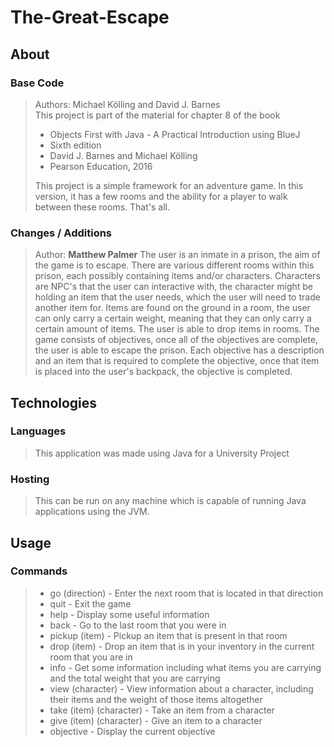 # The-Great-Escape

## About
### Base Code
>Authors: Michael Kölling and David J. Barnes  
This project is part of the material for chapter 8 of the book
   >+ Objects First with Java - A Practical Introduction using BlueJ  
   >+ Sixth edition  
   >+ David J. Barnes and Michael Kölling  
   >+ Pearson Education, 2016  
   >
>This project is a simple framework for an adventure game. In this version,
it has a few rooms and the ability for a player to walk between these rooms.
That's all.

### Changes / Additions
>Author: **Matthew Palmer**
> The user is an inmate in a prison, the aim of the game is to escape. There are various different rooms within this prison, each possibly containing items and/or characters. Characters are NPC's that the user can interactive with, the character might be holding an item that the user needs, which the user will need to trade another item for. Items are found on the ground in a room, the user can only carry a certain weight, meaning that they can only carry a certain amount of items. The user is able to drop items in rooms. The game consists of objectives, once all of the objectives are complete, the user is able to escape the prison. Each objective has a description and an item that is required to complete the objective, once that item is placed into the user's backpack, the objective is completed.
    
## Technologies
### Languages
>This application was made using Java for a University Project
### Hosting
>This can be run on any machine which is capable of running Java applications using the JVM.

## Usage
### Commands
>+ go (direction) - Enter the next room that is located in that direction
>+ quit - Exit the game
>+ help - Display some useful information
>+ back - Go to the last room that you were in
>+ pickup (item) - Pickup an item that is present in that room
>+ drop (item) - Drop an item that is in your inventory in the current room that you are in
>+ info - Get some information including what items you are carrying and the total weight that you are carrying
>+ view (character) - View information about a character, including their items and the weight of those items altogether
>+ take (item) (character) - Take an item from a character
>+ give (item) (character) - Give an item to a character
>+ objective - Display the current objective
